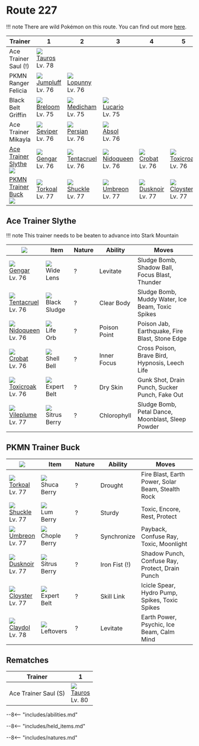 # Route 227

!!! note
    There are wild Pokémon on this route. You can find out more [here](../../wild_pokemon/route_227/).


Trainer                              | 1                                | 2                                  | 3                                 | 4                                | 5                                 | 6
---                                  | ---                              | ---                                | ---                               | ---                              | ---                               | ---
Ace Trainer Saul (!)                 | ![][128]<br>[Tauros]<br>Lv. 78   | &nbsp;                             | &nbsp;                            | &nbsp;                           | &nbsp;                            | &nbsp;
PKMN Ranger Felicia                  | ![][189]<br>[Jumpluff]<br>Lv. 76 | ![][428]<br>[Lopunny]<br>Lv. 76    | &nbsp;                            | &nbsp;                           | &nbsp;                            | &nbsp;
Black Belt Griffin                   | ![][286]<br>[Breloom]<br>Lv. 75  | ![][308]<br>[Medicham]<br>Lv. 75   | ![][448]<br>[Lucario]<br>Lv. 75   | &nbsp;                           | &nbsp;                            | &nbsp;
Ace Trainer Mikayla                  | ![][336]<br>[Seviper]<br>Lv. 76  | ![][053]<br>[Persian]<br>Lv. 76    | ![][359]<br>[Absol]<br>Lv. 76     | &nbsp;                           | &nbsp;                            | &nbsp;
[Ace Trainer Slythe]<br>![][ace_f_2] | ![][094]<br>[Gengar]<br>Lv. 76   | ![][073]<br>[Tentacruel]<br>Lv. 76 | ![][031]<br>[Nidoqueen]<br>Lv. 76 | ![][169]<br>[Crobat]<br>Lv. 76   | ![][454]<br>[Toxicroak]<br>Lv. 76 | ![][045]<br>[Vileplume]<br>Lv. 77
[PKMN Trainer Buck]<br>![][buck]     | ![][324]<br>[Torkoal]<br>Lv. 77  | ![][213]<br>[Shuckle]<br>Lv. 77    | ![][197]<br>[Umbreon]<br>Lv. 77   | ![][477]<br>[Dusknoir]<br>Lv. 77 | ![][091]<br>[Cloyster]<br>Lv. 77  | ![][344]<br>[Claydol]<br>Lv. 78

## Ace Trainer Slythe

!!! note
    This trainer needs to be beaten to advance into Stark Mountain

![][ace_f_2]                       | Item                              | Nature | Ability      | Moves
---                                | ---                               | ---    | ---          | ---
![][094]<br>[Gengar]<br>Lv. 76     | ![][wide-lens]<br>Wide Lens       | ?      | Levitate     | Sludge Bomb, Shadow Ball, Focus Blast, Thunder
![][073]<br>[Tentacruel]<br>Lv. 76 | ![][black-sludge]<br>Black Sludge | ?      | Clear Body   | Sludge Bomb, Muddy Water, Ice Beam, Toxic Spikes
![][031]<br>[Nidoqueen]<br>Lv. 76  | ![][life-orb]<br>Life Orb         | ?      | Poison Point | Poison Jab, Earthquake, Fire Blast, Stone Edge
![][169]<br>[Crobat]<br>Lv. 76     | ![][shell-bell]<br>Shell Bell     | ?      | Inner Focus  | Cross Poison, Brave Bird, Hypnosis, Leech Life
![][454]<br>[Toxicroak]<br>Lv. 76  | ![][expert-belt]<br>Expert Belt   | ?      | Dry Skin     | Gunk Shot, Drain Punch, Sucker Punch, Fake Out
![][045]<br>[Vileplume]<br>Lv. 77  | ![][sitrus-berry]<br>Sitrus Berry | ?      | Chlorophyll  | Sludge Bomb, Petal Dance, Moonblast, Sleep Powder

## PKMN Trainer Buck

![][buck]                        | Item                              | Nature | Ability       | Moves
---                              | ---                               | ---    | ---           | ---
![][324]<br>[Torkoal]<br>Lv. 77  | ![][shuca-berry]<br>Shuca Berry   | ?      | Drought       | Fire Blast, Earth Power, Solar Beam, Stealth Rock
![][213]<br>[Shuckle]<br>Lv. 77  | ![][lum-berry]<br>Lum Berry       | ?      | Sturdy        | Toxic, Encore, Rest, Protect
![][197]<br>[Umbreon]<br>Lv. 77  | ![][chople-berry]<br>Chople Berry | ?      | Synchronize   | Payback, Confuse Ray, Toxic, Moonlight
![][477]<br>[Dusknoir]<br>Lv. 77 | ![][sitrus-berry]<br>Sitrus Berry | ?      | Iron Fist (!) | Shadow Punch, Confuse Ray, Protect, Drain Punch
![][091]<br>[Cloyster]<br>Lv. 77 | ![][expert-belt]<br>Expert Belt   | ?      | Skill Link    | Icicle Spear, Hydro Pump, Spikes, Toxic Spikes
![][344]<br>[Claydol]<br>Lv. 78  | ![][leftovers]<br>Leftovers       | ?      | Levitate      | Earth Power, Psychic, Ice Beam, Calm Mind

## Rematches

Trainer              | 1
---                  | ---
Ace Trainer Saul (S) | ![][128]<br>[Tauros]<br>Lv. 80

--8<-- "includes/abilities.md"

--8<-- "includes/held_items.md"

--8<-- "includes/natures.md"

[Ace Trainer Slythe]: #ace-trainer-slythe
[PKMN Trainer Buck]: #pkmn-trainer-buck
[Nidoqueen]: ../../pokemon_changes/031/
[Vileplume]: ../../pokemon_changes/045/
[Persian]: ../../pokemon_changes/053/
[Tentacruel]: ../../pokemon_changes/073/
[Cloyster]: ../../pokemon_changes/091/
[Gengar]: ../../pokemon_changes/094/
[Tauros]: ../../pokemon_changes/128/
[Crobat]: ../../pokemon_changes/169/
[Jumpluff]: ../../pokemon_changes/189/
[Umbreon]: ../../pokemon_changes/197/
[Shuckle]: ../../pokemon_changes/213/
[Breloom]: ../../pokemon_changes/286/
[Medicham]: ../../pokemon_changes/308/
[Torkoal]: ../../pokemon_changes/324/
[Seviper]: ../../pokemon_changes/336/
[Claydol]: ../../pokemon_changes/344/
[Absol]: ../../pokemon_changes/359/
[Lopunny]: ../../pokemon_changes/428/
[Lucario]: ../../pokemon_changes/448/
[Toxicroak]: ../../pokemon_changes/454/
[Dusknoir]: ../../pokemon_changes/477/
[black-sludge]: ../img/items/black-sludge.png
[chople-berry]: ../img/items/chople-berry.png
[expert-belt]: ../img/items/expert-belt.png
[leftovers]: ../img/items/leftovers.png
[life-orb]: ../img/items/life-orb.png
[lum-berry]: ../img/items/lum-berry.png
[shell-bell]: ../img/items/shell-bell.png
[shuca-berry]: ../img/items/shuca-berry.png
[sitrus-berry]: ../img/items/sitrus-berry.png
[wide-lens]: ../img/items/wide-lens.png
[031]: ../img/pokemon/031.png
[045]: ../img/pokemon/045.png
[053]: ../img/pokemon/053.png
[073]: ../img/pokemon/073.png
[091]: ../img/pokemon/091.png
[094]: ../img/pokemon/094.png
[128]: ../img/pokemon/128.png
[169]: ../img/pokemon/169.png
[189]: ../img/pokemon/189.png
[197]: ../img/pokemon/197.png
[213]: ../img/pokemon/213.png
[286]: ../img/pokemon/286.png
[308]: ../img/pokemon/308.png
[324]: ../img/pokemon/324.png
[336]: ../img/pokemon/336.png
[344]: ../img/pokemon/344.png
[359]: ../img/pokemon/359.png
[428]: ../img/pokemon/428.png
[448]: ../img/pokemon/448.png
[454]: ../img/pokemon/454.png
[477]: ../img/pokemon/477.png
[ace_f_2]: ../img/trainer/ace_f_2.png
[buck]: ../img/trainer/buck.png
